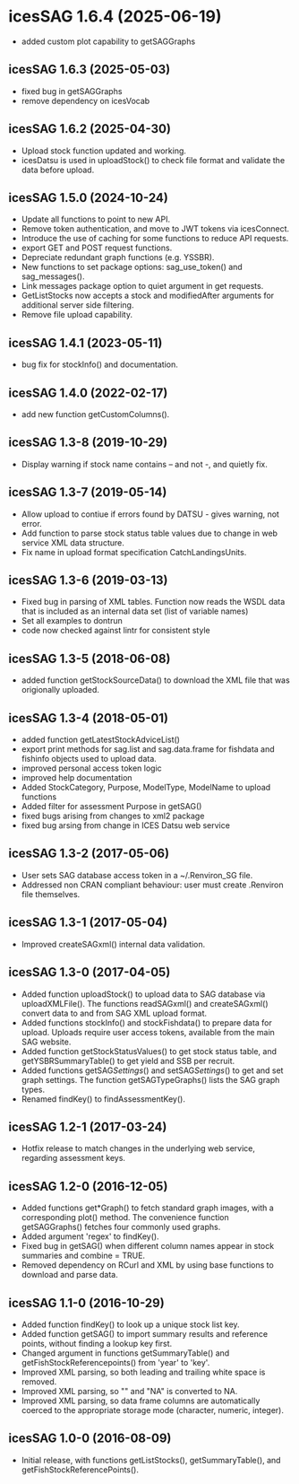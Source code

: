 # icesSAG 1.6.4 (2025-06-19)

* added custom plot capability to getSAGGraphs

## icesSAG 1.6.3 (2025-05-03)

* fixed bug in getSAGGraphs
* remove dependency on icesVocab

## icesSAG 1.6.2 (2025-04-30)

* Upload stock function updated and working.
* icesDatsu is used in uploadStock() to check file format and validate the
  data before upload.

## icesSAG 1.5.0 (2024-10-24)

* Update all functions to point to new API.
* Remove token authentication, and move to JWT tokens via icesConnect.
* Introduce the use of caching for some functions to reduce API requests.
* export GET and POST request functions.
* Depreciate redundant graph functions (e.g. YSSBR).
* New functions to set package options: sag_use_token() and sag_messages().
* Link messages package option to quiet argument in get requests.
* GetListStocks now accepts a stock and modifiedAfter arguments
 for additional server side filtering.
* Remove file upload capability.

## icesSAG 1.4.1 (2023-05-11)

* bug fix for stockInfo() and documentation.

## icesSAG 1.4.0 (2022-02-17)

* add new function getCustomColumns().

## icesSAG 1.3-8 (2019-10-29)

* Display warning if stock name contains – and not -, and quietly fix.

## icesSAG 1.3-7 (2019-05-14)

* Allow upload to contiue if errors found by DATSU - gives warning, not error.
* Add function to parse stock status table values due to change in web service
  XML data structure.
* Fix name in upload format specification CatchLandingsUnits.

## icesSAG 1.3-6 (2019-03-13)

* Fixed bug in parsing of XML tables.  Function now reads the WSDL data that is
  included as an internal data set (list of variable names)
* Set all examples to dontrun
* code now checked against lintr for consistent style

## icesSAG 1.3-5 (2018-06-08)

* added function getStockSourceData() to download the XML file that was
  origionally uploaded.

## icesSAG 1.3-4 (2018-05-01)

* added function getLatestStockAdviceList()
* export print methods for sag.list and sag.data.frame for fishdata and fishinfo
  objects used to upload data.
* improved personal access token logic
* improved help documentation
* Added StockCategory, Purpose, ModelType, ModelName to upload functions
* Added filter for assessment Purpose in getSAG()
* fixed bugs arising from changes to xml2 package
* fixed bug arsing from change in ICES Datsu web service

## icesSAG 1.3-2 (2017-05-06)

* User sets SAG database access token in a ~/.Renviron_SG file.
* Addressed non CRAN compliant behaviour: user must create .Renviron file
  themselves.

## icesSAG 1.3-1 (2017-05-04)

* Improved createSAGxml() internal data validation.

## icesSAG 1.3-0 (2017-04-05)

* Added function uploadStock() to upload data to SAG database via
  uploadXMLFile(). The functions readSAGxml() and createSAGxml() convert data to
  and from SAG XML upload format.
* Added functions stockInfo() and stockFishdata() to prepare data for upload.
  Uploads require user access tokens, available from the main SAG website.
* Added function getStockStatusValues() to get stock status table, and
  getYSBRSummaryTable() to get yield and SSB per recruit.
* Added functions getSAG*Settings*() and setSAG*Settings*() to get and set graph
  settings. The function getSAGTypeGraphs() lists the SAG graph types.
* Renamed findKey() to findAssessmentKey().

## icesSAG 1.2-1 (2017-03-24)

* Hotfix release to match changes in the underlying web service, regarding
  assessment keys.

## icesSAG 1.2-0 (2016-12-05)

* Added functions get*Graph() to fetch standard graph images, with a
  corresponding plot() method. The convenience function getSAGGraphs() fetches
  four commonly used graphs.
* Added argument 'regex' to findKey().
* Fixed bug in getSAG() when different column names appear in stock summaries
  and combine = TRUE.
* Removed dependency on RCurl and XML by using base functions to download and
  parse data.

## icesSAG 1.1-0 (2016-10-29)

* Added function findKey() to look up a unique stock list key.
* Added function getSAG() to import summary results and reference points,
  without finding a lookup key first.
* Changed argument in functions getSummaryTable() and
  getFishStockReferencepoints() from 'year' to 'key'.
* Improved XML parsing, so both leading and trailing white space is removed.
* Improved XML parsing, so "" and "NA" is converted to NA.
* Improved XML parsing, so data frame columns are automatically coerced to the
  appropriate storage mode (character, numeric, integer).

## icesSAG 1.0-0 (2016-08-09)

* Initial release, with functions getListStocks(), getSummaryTable(), and
  getFishStockReferencePoints().
